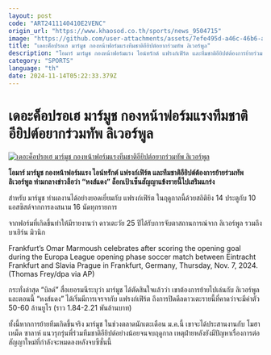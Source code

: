 ```yaml
---
layout: post
code: "ART2411140410E2VENC"
origin_url: "https://www.khaosod.co.th/sports/news_9504715"
image: "https://github.com/user-attachments/assets/7efe495d-a46c-46b6-af3b-6876f84a4a06"
title: "เดอะค็อปรอเฮ มาร์มูช กองหน้าฟอร์มแรงทีมชาติอียิปต์อยากร่วมทัพ ลิเวอร์พูล"
description: "โอมาร์ มาร์มูช กองหน้าฟอร์มแรง ไอน์ทรักต์ แฟรงก์เฟิร์ต และทีมชาติอียิปต์ต้องการย้ายร่วมทัพ ลิเวอร์พูล ท่ามกลางข่าวลือว่า \"หงส์แดง\" ล็อกเป้าเซ็นสัญญาแข้งรายนี้ไปเสริมแกร่ง"
category: "SPORTS"
language: "th"
date: 2024-11-14T05:22:33.379Z
---
```


# เดอะค็อปรอเฮ มาร์มูช กองหน้าฟอร์มแรงทีมชาติอียิปต์อยากร่วมทัพ ลิเวอร์พูล

[![เดอะค็อปรอเฮ มาร์มูช กองหน้าฟอร์มแรงทีมชาติอียิปต์อยากร่วมทัพ ลิเวอร์พูล](https://www.khaosod.co.th/wpapp/uploads/2024/11/Omar-Marmoush-662222.jpg "เดอะค็อปรอเฮ มาร์มูช กองหน้าฟอร์มแรงทีมชาติอียิปต์อยากร่วมทัพ ลิเวอร์พูล")](https://www.khaosod.co.th/wpapp/uploads/2024/11/Omar-Marmoush-662222.jpg)

**โอมาร์ มาร์มูช กองหน้าฟอร์มแรง ไอน์ทรักต์ แฟรงก์เฟิร์ต และทีมชาติอียิปต์ต้องการย้ายร่วมทัพ ลิเวอร์พูล ท่ามกลางข่าวลือว่า “หงส์แดง” ล็อกเป้าเซ็นสัญญาแข้งรายนี้ไปเสริมแกร่ง**

สำหรับ มาร์มูช ทำผลงานได้อย่างยอดเยี่ยมกับ แฟรงก์เฟิร์ต ในฤดูกาลนี้ด้วยสถิติยิง 14 ประตูกับ 10 แอสซิสต์จากการลงสนาม 16 นัดทุกรายการ

จากฟอร์มที่เกิดขึ้นทำให้มีรายงานว่า ดาวเตะวัย 25 ปีได้รับการจับตาสถานการณ์จาก ลิเวอร์พูล รวมถึง บาเยิร์น มิวนิก

Frankfurt’s Omar Marmoush celebrates after scoring the opening goal during the Europa League opening phase soccer match between Eintracht Frankfurt and Slavia Prague in Frankfurt, Germany, Thursday, Nov. 7, 2024. (Thomas Frey/dpa via AP)



กระทั่งล่าสุด “บิลด์” สื่อเยอรมนีระบุว่า มาร์มูช ได้ตัดสินใจแล้วว่า เขาต้องการย้ายไปเล่นกับ ลิเวอร์พูล และตอนนี้ “หงส์แดง” ได้เริ่มมีการเจรจากับ แฟรงก์เฟิร์ต ถึงการปิดดีลดาวเตะรายนี้ที่คาดว่าจะมีค่าตัว 50-60 ล้านยูโร (ราว 1.84-2.21 พันล้านบาท)

ทั้งนี้หากการย้ายทีมเกิดขึ้นจริง มาร์มูช ในช่วงตลาดนักเตะเดือน ม.ค.นี้ เขาจะได้ประสานงานกับ โมฮาเหม็ด ซาลาห์ แนวรุกรุ่นพี่ร่วมทีมชาติอียิปต์อย่างน้อยจนจบฤดูกาล เหตุฝ่ายหลังยังมีปัญหาเรื่องการต่อสัญญาใหม่ที่กำลังจะหมดลงหลังจบซีซั่นนี้